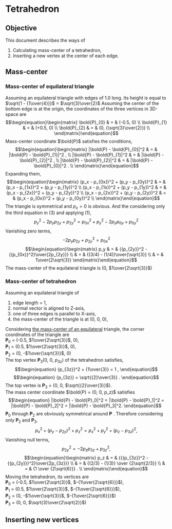 # Tetrahedron
## Objective
This document describes the ways of
1) Calculating mass-center of a tetrahedron,
2) Inserting a new vertex at the center of each edge.

## Mass-center
### Mass-center of equilateral triangle
Assuming an equilateral triangle with edges of 1.0 long.
Its height is equal to $\sqrt{1 - {1\over{4}}}$ = $\sqrt{3}\over{2}$
Assuming the center of the bottom edge is at the origin, the coordinates of the three vertices in 3D-space are
$$\begin{equation}\begin{matrix}
\bold{P}_{0} & = & (-0.5, 0) \\
\bold{P}_{1} & = & (+0.5, 0) \\
\bold{P}_{2} & = & (0, {\sqrt{3}\over{2}}) \\
\end{matrix}\end{equation}$$
Mass-center coordinate $\bold{P}$ satisfies the conditions,
$$\begin{equation}\begin{matrix}
|\bold{P} - \bold{P}_{0}|^2 & = & |\bold{P} - \bold{P}_{1}|^2 , \\
|\bold{P} - \bold{P}_{1}|^2 & = & |\bold{P} - \bold{P}_{2}|^2 , \\
|\bold{P} - \bold{P}_{2}|^2 & = & |\bold{P} - \bold{P}_{0}|^2 . \\
\end{matrix}\end{equation}$$
Expanding them,
$$\begin{equation}\begin{matrix}
(p_x - p_{0x})^2 + (p_y - p_{0y})^2 & = &
    (p_x - p_{1x})^2 + (p_y - p_{1y})^2 \\
(p_x - p_{1x})^2 + (p_y - p_{1y})^2 & = &
    (p_x - p_{2x})^2 + (p_y - p_{2y})^2 \\
(p_x - p_{2x})^2 + (p_y - p_{2y})^2 & = &
    (p_x - p_{0x})^2 + (p_y - p_{0y})^2 \\
\end{matrix}\end{equation}$$
The triangle is symmetrical and $p_{x} = 0$ is obvious. And the considering only
the third equation in (3) and applying (1),
$$\begin{equation}
{p_y}^2 - 2{p_y}{p_{2y}} + {p_{2y}}^2 = 
    {p_{0x}}^2 + {p_y}^2 - 2{p_y}{p_{0y}} + {p_{0y}}^2
\end{equation}$$
Vanishing zero terms,
$$\begin{equation}
-2{p_y}{p_{2y}} + {p_{2y}}^2 = 
    {p_{0x}}^2
\end{equation}$$
$$\begin{equation}\begin{matrix}
p_y  & = & {{p_{2y}}^2 - {{p_{0x}}^2}\over{2p_{2y}}} \\
 & = & {(3/4) - (1/4)}\over{\sqrt{3}} \\
 & = & 1\over{2\sqrt{3}}
\end{matrix}\end{equation}$$
The mass-center of the equilateral triangle is (0, $1\over{2\sqrt{3}}$)
### Mass-center of tetrahedron
Assuming an equilateral triangle of
1) edge length = 1,
2) normal vector is aligned to Z-axis,
3) one of three edges is parallel to X-axis,
4) the mass-center of the triangle is at (0, 0, 0),

Considering [the mass-center of an equilateral](#mass-center-of-equilateral-triangle) triangle, the corner coordinates of the triangle are  
__P__<sub>0</sub> = (-0.5, $1\over{2\sqrt{3}}$, 0),  
__P__<sub>1</sub> = (0.5, $1\over{2\sqrt{3}}$, 0),  
__P__<sub>2</sub> = (0, -$1\over{\sqrt{3}}$, 0) <br/>
The top vertex __P__<sub>3</sub>(0, 0, _p_<sub>3z</sub>) of the tetrahedron satisfies,
$$\begin{equation}
{p_{3z}}^2 + {1\over{3}} = 1 ,
\end{equation}$$
$$\begin{equation}
{p_{3z}} = \sqrt{{2}\over{3}} .
\end{equation}$$
The top vertex is
__P__<sub>3</sub> = (0, 0, $\sqrt{{2}\over{3}}$). <br/>
The mass center coordinate $\bold{P} = (0, 0, p_z)$ satisfies
$$\begin{equation}
|\bold{P} - \bold{P}_0|^2 = |\bold{P} - \bold{P}_1|^2 =
|\bold{P} - \bold{P}_2|^2 = |\bold{P} - \bold{P}_3|^2.
\end{equation}$$
__P__<sub>0</sub> through __P__<sub>2</sub> are obviously symmetrical around __P__ .
Therefore considering only __P__<sub>2</sub> and __P__<sub>3</sub>.
$$\begin{equation}
p_x^2 + (p_y - p_{2y})^2 + p_z^2 = p_x^2 + p_y^2 + (p_z - p_{3z})^2 ,
\end{equation}$$
Vanishing null terms,
$$\begin{equation}
{p_{2y}}^2 = -2p_zp_{3z} + {p_{3z}}^2 ,
\end{equation}$$
$$\begin{equation}\begin{matrix}
p_z & = & {{{p_{3z}}^2 - {{p_{2y}}}^2}\over{2p_{3z}}} \\
 & = & {(2/3) - (1/3)} \over {2\sqrt{2/3}} \\
 & = & {1 \over {2\sqrt{6}}} . \\
\end{matrix}\end{equation}$$
Moving the tetrahedron, its vertices are<br/>
__P__<sub>0</sub> = (-0.5, $1\over{2\sqrt{3}}$, $-{1\over{2\sqrt{6}}}$), <br/>
__P__<sub>1</sub> = (0.5, $1\over{2\sqrt{3}}$, $-{1\over{2\sqrt{6}}}$), <br/>
__P__<sub>2</sub> = (0, -$1\over{\sqrt{3}}$, $-{1\over{2\sqrt{6}}}$) <br/>
__P__<sub>3</sub> = (0, 0, $\sqrt{3}\over{2\sqrt{2}}$)<br/>
## Inserting new vertices
